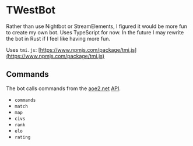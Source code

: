 # TWestBot

Rather than use Nightbot or StreamElements, I figured it would be more fun to create my own bot.
Uses TypeScript for now.
In the future I may rewrite the bot in Rust if I feel like having more fun.

Uses `tmi.js`: [https://www.npmjs.com/package/tmi.js](https://www.npmjs.com/package/tmi.js)

## Commands

The bot calls commands from the [aoe2.net](https://aoe2.net) [API](https://aoe2.net/#api).

* `commands`
* `match`
* `map`
* `civs`
* `rank`
* `elo`
* `rating`
